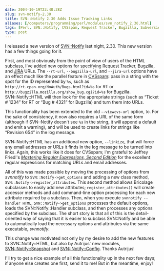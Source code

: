 ```yaml
--- 
date: 2004-10-19T23:40:38Z
slug: svn-notify-2.30
title: SVN::Notify 2.30 Adds Issue Tracking Links
aliases: [/computers/programming/perl/modules/svn_notify_2.30.html]
tags: [Perl, SVN::Notify, CVSspam, Request Tracker, Bugzilla, Subversion, Email, JIRA, ViewCVS, Autrijus Tang, Audrey Tang]
type: post
---
```


I released a new version of [SVN::Notify] last night, 2.30. This new version has
a few things going for it.

First, and most obviously from the point of view of users of the HTML subclass,
I've added new options for specifying [Request Tracker], [Bugzilla], and [JIRA]
URLs. The `--rt-url`, `--bugzilla-url`, and `--jira-url` options have an effect
much like the parallel feature in [CVSspam][]: pass in a string with the spot
for the ID represented by `%s`, such as
`http://rt.cpan.org/NoAuth/Bugs.html?id=%s` for RT or
`http://bugzilla.mozilla.org/show_bug.cgi?id=%s` for Bugzilla. SVN::Notify::HTML
will then look for the appropriate strings (such as “Ticket \# 1234” for RT or
“Bug \# 4321” for Bugzilla) and turn them into URLs.

This functionality has been extended to the old `--viewcvs-url` option, to. For
the sake of consistency, it now also requires a URL of the same form (although
if SVN::Notify doesn't see `%s` in the string, it will append a default and emit
a warning), and will be used to create links for strings like “Revision 654” in
the log message.

SVN::Notify::HTML has an additional new option, `--linkize`, that will force any
email addresses or URLs it finds in the log message to be turned into links.
Again, this works like it does for CVSspam; I'm grateful to Jeffrey Friedl's
*[Mastering Regular Expressions, Second Edition]* for the excellent regular
expressions for matching URLs and email addresses.

All of this was made possible by moving the processing of options from
*svnnotify* to `SVN::Notify->get_options` and adding a new class method,
`SVN::Notify->register_attributes`. This second method allows Bricolage
subclasses to easily add new attributes; `register_attributes()` will create
accessor methods and add command-line option processing for each new attribute
required by a subclass. Then, when you execute `svnnotify --handler HTML`,
`SVN::Notify->get_options` processes the default options, loads the
SVN::Notify::Handler subclass, and then processes any options specified by the
subclass. The short story is that all of this is the detail-oriented way of
saying that it is easier to subclass SVN::Notify and be able to automatically
load the necessary options and attributes via the same executable, *svnnotify*.

This change was motivated not only by my desire to add the new features to
SVN::Notify::HTML, but also by Autrijus' new modules, [SVN::Notify::Snapshot]
and [SVN::Notify::Config]. Thanks Autrijus!

I'll try to get a nice example of all this functionality up in the next few
days; if anyone else creates one first, send it to me! But in the meantime,
enjoy!

  [SVN::Notify]: http://search.cpan.org/dist/SVN-Notify/ "SVN::Notify on CPAN"
  [Request Tracker]: http://www.bestpractical.com/rt/ "RT at Best Practical"
  [Bugzilla]: http://bugzilla.mozilla.org/ "Bugzilla home page"
  [JIRA]: http://www.atlassian.com/software/jira/ "JIRA Website"
  [CVSspam]: http://www.badgers-in-foil.co.uk/projects/cvsspam/
    "CVSspam Home Page"
  [Mastering Regular Expressions, Second Edition]: https://www.amazon.com/exec/obidos/ASIN/0596002890/justatheory-20
    "Buy “Mastering Regular Expressions, Second Edition” on Amazon.com"
  [SVN::Notify::Snapshot]: http://search.cpan.org/dist/SVN-Notify-Snapshot/
    "SVN::Notify::Snapshot on CPAN"
  [SVN::Notify::Config]: http://search.cpan.org/dist/SVN-Notify-Config/
    "SVN::Notify::Config on CPAN"
